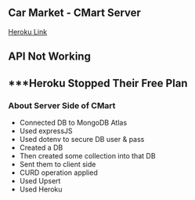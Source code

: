 ## Car Market - CMart Server

[Heroku Link](https://radiant-shelf-17408.herokuapp.com/)

## API Not Working

## \*\*\*Heroku Stopped Their Free Plan

### About Server Side of CMart

- Connected DB to MongoDB Atlas
- Used expressJS
- Used dotenv to secure DB user & pass
- Created a DB
- Then created some collection into that DB
- Sent them to client side
- CURD operation applied
- Used Upsert
- Used Heroku
